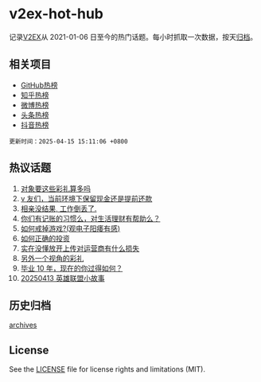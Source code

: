 # v2ex-hot-hub

 记录[V2EX](https://www.v2ex.com/)从 2021-01-06 日至今的热门话题。每小时抓取一次数据，按天[归档](archives)。
 
 ## 相关项目

- [GitHub热榜](https://github.com/lonnyzhang423/github-hot-hub)
- [知乎热榜](https://github.com/lonnyzhang423/zhihu-hot-hub)
- [微博热榜](https://github.com/lonnyzhang423/weibo-hot-hub)
- [头条热榜](https://github.com/lonnyzhang423/toutiao-hot-hub)
- [抖音热榜](https://github.com/lonnyzhang423/douyin-hot-hub)


 `更新时间：2025-04-15 15:11:06 +0800`

## 热议话题

1. [对象要这些彩礼算多吗](https://www.v2ex.com/t/1125455)
1. [v 友们，当前环境下保留现金还是提前还款](https://www.v2ex.com/t/1125483)
1. [相亲没结果, 工作倒丢了.](https://www.v2ex.com/t/1125521)
1. [你们有记账的习惯么，对生活理财有帮助么？](https://www.v2ex.com/t/1125507)
1. [如何戒掉游戏?(观电子阳痿有感)](https://www.v2ex.com/t/1125495)
1. [如何正确的投资](https://www.v2ex.com/t/1125365)
1. [实在没懂放开上传对运营商有什么损失](https://www.v2ex.com/t/1125501)
1. [另外一个视角的彩礼](https://www.v2ex.com/t/1125522)
1. [毕业 10 年，现在的你过得如何？](https://www.v2ex.com/t/1125368)
1. [20250413 英雄联盟小故事](https://www.v2ex.com/t/1125503)

## 历史归档

[archives](archives)

## License

See the [LICENSE](LICENSE) file for license rights and limitations (MIT).
